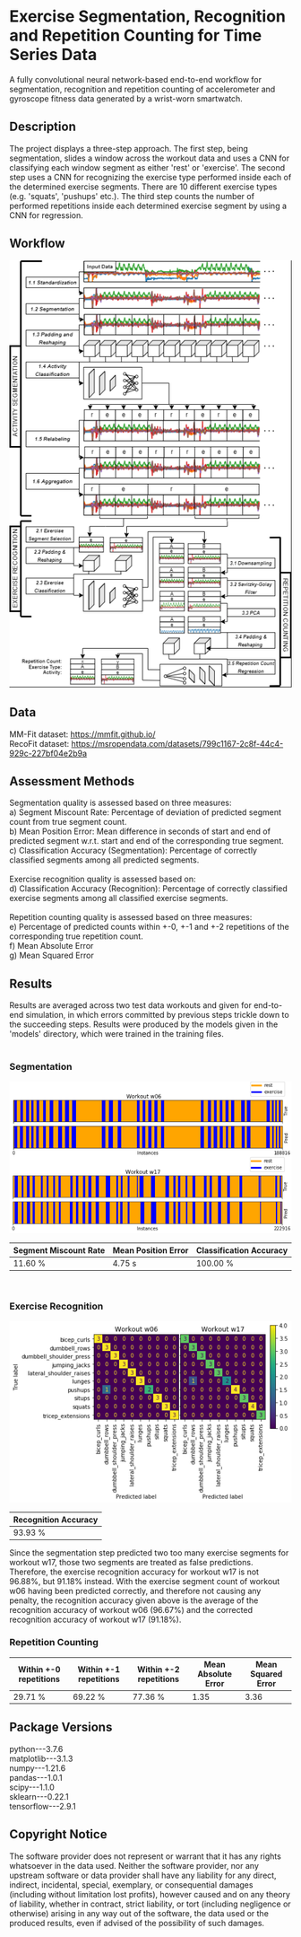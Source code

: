 
# Exercise Segmentation, Recognition and Repetition Counting for Time Series Data
A fully convolutional neural network-based end-to-end workflow for segmentation, recognition and repetition counting of accelerometer and gyroscope fitness data generated by a wrist-worn smartwatch.

## Description
The project displays a three-step approach. The first step, being segmentation, slides a window across the workout data and uses a CNN for classifying each window segment as either 'rest' or 'exercise'. The second step uses a CNN for recognizing the exercise type performed inside each of the determined exercise segments. There are 10 different exercise types (e.g. 'squats', 'pushups' etc.). The third step counts the number of performed repetitions inside each determined exercise segment by using a CNN for regression.

## Workflow
![image](workflow.png "Workflow")

## Data
MM-Fit dataset: https://mmfit.github.io/<br/>
RecoFit dataset: https://msropendata.com/datasets/799c1167-2c8f-44c4-929c-227bf04e2b9a

## Assessment Methods
Segmentation quality is assessed based on three measures: 
<br/>
a) Segment Miscount Rate:
Percentage of deviation of predicted segment count from true segment count.
<br/>
b) Mean Position Error: 
Mean difference in seconds of start and end of predicted segment w.r.t. start and end of the corresponding true segment.
<br/>
c) Classification Accuracy (Segmentation): 
Percentage of correctly classified segments among all predicted segments.
<br/>
<br/>
Exercise recognition quality is assessed based on:
<br/>
d) Classification Accuracy (Recognition): 
Percentage of correctly classified exercise segments among all classified exercise segments.
<br/>
<br/>
Repetition counting quality is assessed based on three measures:
<br/>
e) Percentage of predicted counts within +-0, +-1 and +-2 repetitions of the corresponding true repetition count.
<br/>
f) Mean Absolute Error
<br/>
g) Mean Squared Error

## Results
Results are averaged across two test data workouts and given for end-to-end simulation, in which errors committed by previous steps trickle down to the succeeding steps. Results were produced by the models given in the 'models' directory, which were trained in the training files.<br/>
<br/>
### Segmentation
![image](images/segmentation_results.png "segmentation_results")

| Segment Miscount Rate | Mean Position Error | Classification Accuracy |
| --------------------- | ------------------- | ----------------------- |
| 11.60 %               | 4.75 s              | 100.00 %                |
<br/>

### Exercise Recognition
![image](images/recognition_results.png "recognition_results")

| Recognition Accuracy |
| -------------------- |
| 93.93 %              |
Since the segmentation step predicted two too many exercise segments for workout w17, those two segments are treated as false predictions. Therefore, the exercise recognition
accuracy for workout w17 is not 96.88%, but 91.18% instead. With the exercise segment count of workout w06 having been predicted correctly, and therefore not causing any penalty, the recognition accuracy given above is the average of the recognition accuracy of workout w06 (96.67%) and the corrected recognition accuracy of workout w17 (91.18%).
<br/>

### Repetition Counting
| Within +-0 repetitions | Within +-1 repetitions | Within +-2 repetitions | Mean Absolute Error | Mean Squared Error |
| ---------------------- | ---------------------- | ---------------------- | ------------------- | ------------------ |
|        29.71 %         |        69.22 %         |         77.36 %        |         1.35        |        3.36        |

## Package Versions
python---3.7.6<br/>
matplotlib---3.1.3<br/>
numpy---1.21.6<br/>
pandas---1.0.1<br/>
scipy---1.1.0<br/>
sklearn---0.22.1<br/>
tensorflow---2.9.1<br/>

## Copyright Notice
The software provider does not represent or warrant that it has any rights whatsoever in the data used.
Neither the software provider, nor any upstream software or data provider shall have any liability for any direct, indirect, incidental, special, exemplary, or consequential damages (including without limitation lost profits), however caused and on any theory of liability, whether in contract, strict liability, or tort (including negligence or otherwise) arising in any way out of the software, the data used or the produced results, even if advised of the possibility of such damages.
